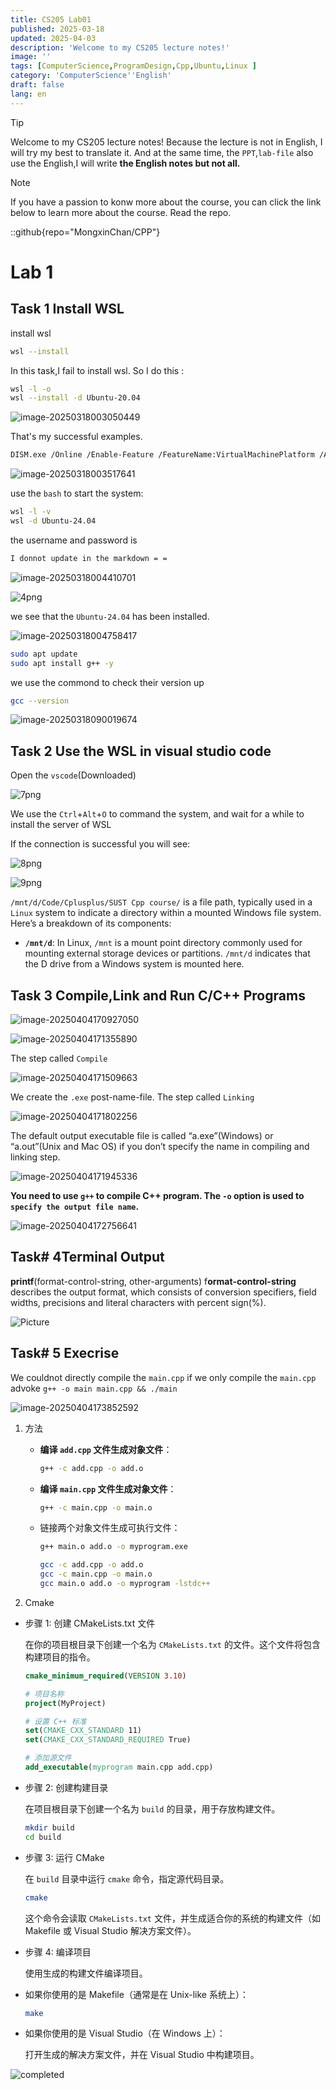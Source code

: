 ```yaml
---
title: CS205 Lab01
published: 2025-03-18
updated: 2025-04-03
description: 'Welcome to my CS205 lecture notes!'
image: ''
tags: [ComputerScience,ProgramDesign,Cpp,Ubuntu,Linux ]
category: 'ComputerScience''English'
draft: false 
lang: en
---
```

> [!TIP]
>
> Welcome to my CS205 lecture notes! Because the lecture is not in English, I will try my best to translate it.
>And at the same time, the `PPT`,`lab-file` also use the English,I will write **the English notes but not all.**

>[!NOTE]
>If you have a passion to konw more about the course, you can click the link below to learn more about the course.
>Read the repo.
>
>::github{repo="MongxinChan/CPP"}
# Lab 1



## Task 1 Install WSL

install wsl

```bash
wsl --install
```

In this task,I fail to install wsl.
So I do this :

```bash
wsl -l -o
wsl --install -d Ubuntu-20.04
```

![image-20250318003050449](.\pic\1.png)

That's my successful examples.

```bash
DISM.exe /Online /Enable-Feature /FeatureName:VirtualMachinePlatform /All /NoRestart
```

![image-20250318003517641](.\pic\2.png)

use the `bash` to start the system:

```bash
wsl -l -v
wsl -d Ubuntu-24.04
```



the username and password is

```bash
I donnot update in the markdown = =
```

![image-20250318004410701](.\pic\3.png)

![4png](.\pic\4.png)

we see that the `Ubuntu-24.04` has been installed.

![image-20250318004758417](.\pic\5.png)

```bash
sudo apt update
sudo apt install g++ -y
```

we use the commond to check their version up

```bash
gcc --version
```

![image-20250318090019674](.\pic\6.png)

## Task 2 Use the WSL in visual studio code

Open the `vscode`(Downloaded)

![7png](.\pic\7.png)

We use the `Ctrl`+`Alt`+`O` to command the system, and wait for a while to install the server of WSL

If the connection is successful you will see:

![8png](.\pic\8.png)

![9png](.\pic\9.png)

`/mnt/d/Code/Cplusplus/SUST Cpp course/` is a file path, typically used in a `Linux` system to indicate a directory within a mounted Windows file system. Here’s a breakdown of its components:

- **`/mnt/d`**: In Linux, `/mnt` is a mount point directory commonly used for mounting external storage devices or partitions. `/mnt/d` indicates that the D drive from a Windows system is mounted here.



## Task 3 Compile,Link and Run C/C++ Programs

![image-20250404170927050](.\pic\compileProcession.png)



![image-20250404171355890](.\pic\compileFileStep.png)

The step called `Compile`

![image-20250404171509663](.\pic\compileFileStep2.png)

We create  the `.exe` post-name-file. The step called `Linking`

![image-20250404171802256](.\pic\compileFileStep3.png)

The default output executable file is called “a.exe”(Windows) or “a.out”(Unix  and Mac OS) if you don’t specify the name in compiling and linking step.

![image-20250404171945336](.\pic\compileFileStep4.png)

**You need to use `g++` to compile C++ program. The `-o` option is used to `specify the output file name`.**



![image-20250404172756641](.\pic\compileFileStep5.png)

## Task# 4Terminal Output

**printf**(format-control-string, other-arguments) f**ormat-control-string** describes the output format, which consists of conversion specifiers, field  widths, precisions and literal characters with percent sign(%).

![Picture](.\pic\Picture.png)



## Task# 5 Execrise

We couldnot directly compile the `main.cpp` if we only compile the `main.cpp` advoke `g++ -o main main.cpp && ./main`

![image-20250404173852592](.\pic\compileError.png)

1. 方法

    - **编译 `add.cpp` 文件生成对象文件**：

        ```bash
        g++ -c add.cpp -o add.o
        ```

    - **编译 `main.cpp` 文件生成对象文件**：

        ~~~bash
        g++ -c main.cpp -o main.o
        ~~~


    - 链接两个对象文件生成可执行文件：

        ~~~bash
        g++ main.o add.o -o myprogram.exe
        ~~~

        ```bash
        gcc -c add.cpp -o add.o
        gcc -c main.cpp -o main.o
        gcc main.o add.o -o myprogram -lstdc++
        ```

2. Cmake

- 步骤 1: 创建 CMakeLists.txt 文件

    在你的项目根目录下创建一个名为 `CMakeLists.txt` 的文件。这个文件将包含构建项目的指令。

    ```cmake
    cmake_minimum_required(VERSION 3.10)
    
    # 项目名称
    project(MyProject)
    
    # 设置 C++ 标准
    set(CMAKE_CXX_STANDARD 11)
    set(CMAKE_CXX_STANDARD_REQUIRED True)
    
    # 添加源文件
    add_executable(myprogram main.cpp add.cpp)
    ```

- 步骤 2: 创建构建目录

    在项目根目录下创建一个名为 `build` 的目录，用于存放构建文件。

    ```bash
    mkdir build
    cd build
    ```

- 步骤 3: 运行 CMake

    在 `build` 目录中运行 `cmake` 命令，指定源代码目录。

    ```bash
    cmake
    ```


    这个命令会读取 `CMakeLists.txt` 文件，并生成适合你的系统的构建文件（如 Makefile 或 Visual Studio 解决方案文件）。

- 步骤 4: 编译项目

    使用生成的构建文件编译项目。

- 如果你使用的是 Makefile（通常是在 Unix-like 系统上）：

    ```bash
    make
    ```

- 如果你使用的是 Visual Studio（在 Windows 上）：

    打开生成的解决方案文件，并在 Visual Studio 中构建项目。

![completed](.\pic\completed.png)
